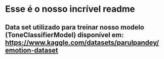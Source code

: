 # Esse é o nosso incrível readme

## Data set utilizado para treinar nosso modelo (ToneClassifierModel) disponível em: https://www.kaggle.com/datasets/parulpandey/emotion-dataset
